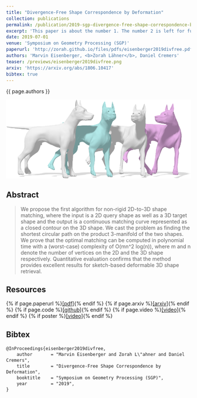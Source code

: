 ```yaml
---
title: "Divergence-Free Shape Correspondence by Deformation"
collection: publications
permalink: /publication/2019-sgp-divergence-free-shape-correspondence-by-deformation
excerpt: 'This paper is about the number 1. The number 2 is left for future work.'
date: 2019-07-01
venue: 'Symposium on Geometry Processing (SGP)'
paperurl: 'http://zorah.github.io/files/pdfs/eisenberger2019divfree.pdf'
authors: 'Marvin Eisenberger, <b>Zorah Lähner</b>, Daniel Cremers'
teaser: /previews/eisenberger2019divfree.png
arxiv: 'https://arxiv.org/abs/1806.10417'
bibtex: true
---
```


{{ page.authors }}

<img class="col two teaser" src="../images/previews/eisenberger2019divfree.png" alt="Teaser Image" title="teaser" />

## Abstract

> We propose the first algorithm for non-rigid 2D-to-3D shape matching, where the input is a 2D query shape as well as a 3D target shape and the output is a continuous matching curve represented as a closed contour on the 3D shape. We cast the problem as finding the shortest circular path on the product 3-manifold of the two shapes. We prove that the optimal matching can be computed in polynomial time with a (worst-case) complexity of O(mn^2 log(n)), where m and n denote the number of vertices on the 2D and the 3D shape respectively. Quantitative evaluation confirms that the method provides excellent results for sketch-based deformable 3D shape retrieval.

## Resources

{% if page.paperurl %}<a href=" {{ page.paperurl }} ">[pdf]</a>{% endif %} {% if page.arxiv %}<a href=" {{ page.arxiv }} ">[arxiv]</a>{% endif %} {% if page.code %}<a href=" {{ page.code }} ">[github]</a>{% endif %} {% if page.video %}<a href=" {{ page.video }} ">[video]</a>{% endif %} {% if poster %}<a href=" {{ page.poster }} ">[video]</a>{% endif %}

## Bibtex

    @InProceedings{eisenberger2019divfree,
        author       = "Marvin Eisenberger and Zorah L\"ahner and Daniel Cremers",
        title        = "Divergence-Free Shape Correspondence by Deformation",
        booktitle    = "Symposium on Geometry Processing (SGP)",
        year         = "2019",
    }
